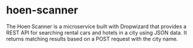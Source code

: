 # hoen-scanner
The Hoen Scanner is a microservice built with Dropwizard that provides a REST API for searching rental cars and hotels in a city using JSON data. It returns matching results based on a POST request with the city name.
